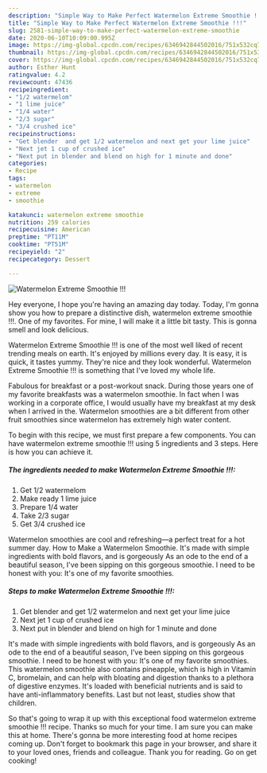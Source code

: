 ```yaml
---
description: "Simple Way to Make Perfect Watermelon Extreme Smoothie !!!"
title: "Simple Way to Make Perfect Watermelon Extreme Smoothie !!!"
slug: 2581-simple-way-to-make-perfect-watermelon-extreme-smoothie
date: 2020-06-10T10:09:00.995Z
image: https://img-global.cpcdn.com/recipes/6346942844502016/751x532cq70/watermelon-extreme-smoothie-recipe-main-photo.jpg
thumbnail: https://img-global.cpcdn.com/recipes/6346942844502016/751x532cq70/watermelon-extreme-smoothie-recipe-main-photo.jpg
cover: https://img-global.cpcdn.com/recipes/6346942844502016/751x532cq70/watermelon-extreme-smoothie-recipe-main-photo.jpg
author: Esther Hunt
ratingvalue: 4.2
reviewcount: 47436
recipeingredient:
- "1/2 watermelom"
- "1 lime juice"
- "1/4 water"
- "2/3 sugar"
- "3/4 crushed ice"
recipeinstructions:
- "Get blender  and get 1/2 watermelon and next get your lime juice"
- "Next jet 1 cup of crushed ice"
- "Next put in blender and blend on high for 1 minute and done"
categories:
- Recipe
tags:
- watermelon
- extreme
- smoothie

katakunci: watermelon extreme smoothie 
nutrition: 259 calories
recipecuisine: American
preptime: "PT11M"
cooktime: "PT51M"
recipeyield: "2"
recipecategory: Dessert

---
```



![Watermelon Extreme Smoothie !!!](https://img-global.cpcdn.com/recipes/6346942844502016/751x532cq70/watermelon-extreme-smoothie-recipe-main-photo.jpg)

Hey everyone, I hope you're having an amazing day today. Today, I'm gonna show you how to prepare a distinctive dish, watermelon extreme smoothie !!!. One of my favorites. For mine, I will make it a little bit tasty. This is gonna smell and look delicious.

Watermelon Extreme Smoothie !!! is one of the most well liked of recent trending meals on earth. It's enjoyed by millions every day. It is easy, it is quick, it tastes yummy. They're nice and they look wonderful. Watermelon Extreme Smoothie !!! is something that I've loved my whole life.

Fabulous for breakfast or a post-workout snack. During those years one of my favorite breakfasts was a watermelon smoothie. In fact when I was working in a corporate office, I would usually have my breakfast at my desk when I arrived in the. Watermelon smoothies are a bit different from other fruit smoothies since watermelon has extremely high water content.


To begin with this recipe, we must first prepare a few components. You can have watermelon extreme smoothie !!! using 5 ingredients and 3 steps. Here is how you can achieve it.

<!--inarticleads1-->

##### The ingredients needed to make Watermelon Extreme Smoothie !!!:

1. Get 1/2 watermelom
1. Make ready 1 lime juice
1. Prepare 1/4 water
1. Take 2/3 sugar
1. Get 3/4 crushed ice


Watermelon smoothies are cool and refreshing—a perfect treat for a hot summer day. How to Make a Watermelon Smoothie. It&#39;s made with simple ingredients with bold flavors, and is gorgeously As an ode to the end of a beautiful season, I&#39;ve been sipping on this gorgeous smoothie. I need to be honest with you: It&#39;s one of my favorite smoothies. 

<!--inarticleads2-->

##### Steps to make Watermelon Extreme Smoothie !!!:

1. Get blender  and get 1/2 watermelon and next get your lime juice
1. Next jet 1 cup of crushed ice
1. Next put in blender and blend on high for 1 minute and done


It&#39;s made with simple ingredients with bold flavors, and is gorgeously As an ode to the end of a beautiful season, I&#39;ve been sipping on this gorgeous smoothie. I need to be honest with you: It&#39;s one of my favorite smoothies. This watermelon smoothie also contains pineapple, which is high in Vitamin C, bromelain, and can help with bloating and digestion thanks to a plethora of digestive enzymes. It&#39;s loaded with beneficial nutrients and is said to have anti-inflammatory benefits. Last but not least, studies show that children. 

So that's going to wrap it up with this exceptional food watermelon extreme smoothie !!! recipe. Thanks so much for your time. I am sure you can make this at home. There's gonna be more interesting food at home recipes coming up. Don't forget to bookmark this page in your browser, and share it to your loved ones, friends and colleague. Thank you for reading. Go on get cooking!
